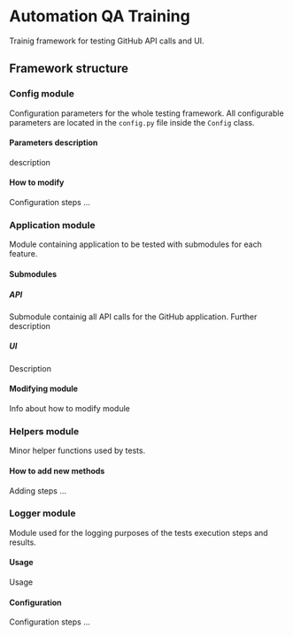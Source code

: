 # Automation QA Training

Trainig framework for testing GitHub API calls and UI.

## Framework structure

  

###  Config module
Configuration parameters for the whole testing framework. All configurable parameters are located in the `config.py` file inside the `Config` class.

#### Parameters description
description

#### How to modify
Configuration steps ...

### Application module
Module containing application to be tested with submodules for each feature.

#### Submodules 
##### API
Submodule containig all API calls for the GitHub application.
Further description

##### UI
Description

#### Modifying module
Info about how to modify module

### Helpers module 
Minor helper functions used by tests.

#### How to add new methods
Adding steps ...

### Logger module
Module used for the logging purposes of the tests execution steps and results.

#### Usage
Usage

#### Configuration
Configuration steps ...

